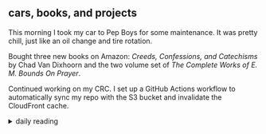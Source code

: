 ## cars, books, and projects

This morning I took my car to Pep Boys for some maintenance. It was pretty chill, just like an oil change and tire rotation.

Bought three new books on Amazon: *Creeds, Confessions, and Catechisms* by Chad Van Dixhoorn and the two volume set of *The Complete Works of E. M. Bounds On Prayer*.

Continued working on my CRC. I set up a GitHub Actions workflow to automatically sync my repo with the S3 bucket and invalidate the CloudFront cache.

<details markdown="1">
<summary>daily reading</summary>

| {{ page.date | date: "%B %-d, %Y" }} |
| :-------------: |
| [Josh. 12–13; Ps. 145; Jer. 6; Matt. 20]({% link _Bible/Bible-year-1.md %}) |
| [BC 20; HC 59-64; CD III/IV: Art. 1-4]({% link _three_forms/three-forms-month-1.md %}) |
| [The Nicene Creed](https://threeforms.org/the-nicene-creed/) |

</details>